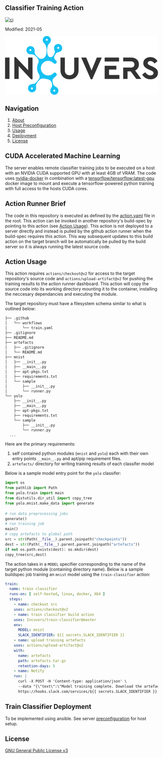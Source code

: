 ## Classifier Training Action
[![ci](https://github.com/Incuvers/train-classifier/actions/workflows/ci.yaml/badge.svg)](https://github.com/Incuvers/train-classifier/actions/workflows/ci.yaml)

Modified: 2021-05

![img](/docs/img/Incuvers-black.png)

## Navigation
 1. [About](#cuda-accelerated-machine-learning)
 2. [Host Preconfiguration](/docs/README.md)
 3. [Usage](#action-usage)
 4. [Deployment](#train-classifier-deployment)
 5. [License](#license)

## CUDA Accelerated Machine Learning
The server enables remote classifier training jobs to be executed on a host with an NVIDIA CUDA supported GPU with at least 4GB of VRAM. The code uses [nvidia-docker](https://github.com/NVIDIA/nvidia-docker) in combination with a [tensorflow/tensorflow:latest-gpu](https://hub.docker.com/layers/tensorflow/tensorflow/latest-gpu/images/sha256-0cb24474909c8ef0a3772c64a0fd1cf4e5ff2b806d39fd36abf716d6ea7eefb3?context=explore) docker image to mount and execute a tensorflow-powered python training with full access to the hosts CUDA cores.

## Action Runner Brief
The code in this repository is executed as defined by the [action.yaml](action.yaml) file in the root. This action can be invoked in another repository's build-spec by pointing to this action (see [Action Usage](#action-usage)). This action is not deployed to a server directly and instead is pulled by the github action runner when the build-spec requires this action. This way subsequent updates to this build action on the target branch will be automatically be pulled by the build server so it is always running the latest source code.

## Action Usage
This action requires `actions/checkout@v2` for access to the target repository's source code and `actions/upload-artifact@v2` for pushing the training results to the action runner dashboard. This action will copy the source code into its working directory mounting it to the container, installing the neccesary dependancies and executing the module.

The target repository must have a filesystem schema similar to what is outlined below:
```
├── .github
│   └── workflows
│       └── train.yaml
├── .gitignore
├── README.md
├── artefacts
│   ├── .gitignore
│   └── README.md
├── mnist
│   ├── __init__.py
│   ├── __main__.py
│   ├── apt-pkgs.txt
│   ├── requirements.txt
│   └── sample
│       ├── __init__.py
│       └── runner.py
└── yolo
    ├── __init__.py
    ├── __main__.py
    ├── apt-pkgs.txt
    ├── requirements.txt
    └── sample
        ├── __init__.py
        └── runner.py
  ...
```
Here are the primary requirements:
1. self contained python modules (`mnist` and `yolo`) each with their own entry points `__main__.py` and apt/pip requirement files.
2. `artefacts/` directory for writing training results of each classifer model

Below is a sample model entry point for the `yolo` classifer:
```py
import os
from pathlib import Path
from yolo.train import main
from distutils.dir_util import copy_tree
from yolo.mnist.make_data import generate

# run data preprocessing jobs
generate()
# run training job
main()
# copy artefacts to global path 
src = str(Path(__file__).parent.joinpath("checkpoints"))
dest = str(Path(__file__).parent.parent.joinpath("artefacts"))
if not os.path.exists(dest): os.mkdir(dest)
copy_tree(src,dest)
```

The action takes in a `MODEL` specifier corresponding to the name of the target python module (containing directory name). Below is a sample buildspec job training an `mnist` model using the `train-classifier` action:
```yaml
train:
  name: train classifier
  runs-on: [ self-hosted, linux, docker, X64 ]
  steps:
    - name: checkout src
    uses: actions/checkout@v2
    - name: train classifier build action 
    uses: Incuvers/train-classifier@master
    env:
      MODEL: mnist
      SLACK_IDENTIFIER: ${{ secrets.SLACK_IDENTIFIER }}
    - name: upload training artefacts
    uses: actions/upload-artifact@v2
    with:
      name: artefacts
      path: artefacts.tar.gz
      retention-days: 5
    - name: Notify
    run: |
      curl -X POST -H 'Content-type: application/json' \
      --data "{\"text\":\"Model training complete. Download the artefacts here: https://github.com/Incuvers/handwriting-recognition/actions/runs/$GITHUB_RUN_ID\"}"\
      https://hooks.slack.com/services/${{ secrets.SLACK_IDENTIFIER }}
```

## Train Classifier Deployment
To be implemented using ansible. See server [preconfiguration](docs/README.md) for host setup.

## License
[GNU General Public License v3](LICENSE)